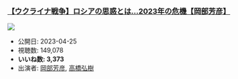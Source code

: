 ### [【ウクライナ戦争】ロシアの思惑とは…2023年の危機【岡部芳彦】](https://www.youtube.com/watch?v=mBfavn-4cZE)
[![](https://img.youtube.com/vi/mBfavn-4cZE/sddefault.jpg)](https://www.youtube.com/watch?v=mBfavn-4cZE)
-   公開日: 2023-04-25
-   視聴数: 149,078
-   **いいね数: 3,373**
-   出演者: [岡部芳彦](/rehacq_fan/people/岡部芳彦 "wikilink"), [高橋弘樹](/rehacq_fan/people/高橋弘樹 "wikilink")
